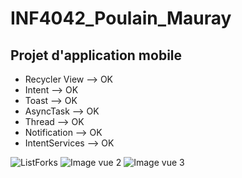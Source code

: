 # INF4042_Poulain_Mauray
## Projet d'application mobile

- Recycler View --> OK
- Intent --> OK
- Toast --> OK
- AsyncTask --> OK 
- Thread --> OK
- Notification --> OK
- IntentServices --> OK 

![ListForks](https://raw.github.com/maxpoulain/INF4042_Poulain_Mauray/tree/master/images/vue2.png)
![Image vue 2](https://github.com/maxpoulain/INF4042_Poulain_Mauray/tree/master/images/vue2.png?raw=true)
![Image vue 3](https://github.com/maxpoulain/INF4042_Poulain_Mauray/tree/master/images/vue3.png)
